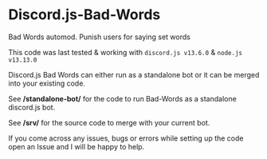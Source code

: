 # Discord.js-Bad-Words
Bad Words automod. Punish users for saying set words

This code was last tested & working with `discord.js v13.6.0` & `node.js v13.13.0`

Discord.js Bad Words can either run as a standalone bot or it can be merged into your existing code.

See **/standalone-bot/** for the code to run Bad-Words as a standalone discord.js bot.

See **/srv/** for the source code to merge with your current bot.

If you come across any issues, bugs or errors while setting up the code open an Issue and I will be happy to help.

